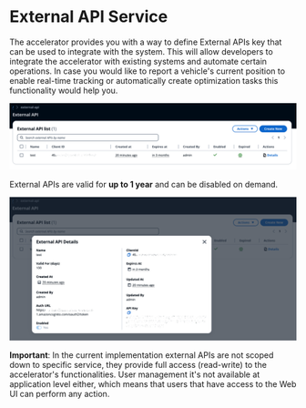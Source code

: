 # External API Service

The accelerator provides you with a way to define External APIs key that can be used to integrate with the system. This will allow developers to integrate the accelerator with existing systems and automate certain operations. In case you would like to report a vehicle's current position to enable real-time tracking or automatically create optimization tasks this functionality would help you.

![api-list](./images/api-list.png)

External APIs are valid for **up to 1 year** and can be disabled on demand.

![api-details](./images/api-details.png)

**Important**: In the current implementation external APIs are not scoped down to specific service, they provide full access (read-write) to the accelerator's functionalities. User management it's not available at application level either, which means that users that have access to the Web UI can perform any action.
